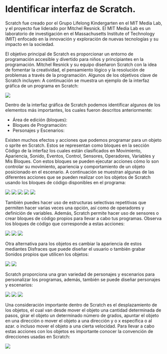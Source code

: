 # Identificar interfaz de Scratch.

Scratch fue creado por el Grupo Lifelong Kindergarten en el MIT Media Lab, y el proyecto
fue liderado por Mitchel Resnick. El MIT Media Lab es un laboratorio de investigación en el
Massachusetts Institute of Technology (MIT) enfocado en la innovación y exploración de
nuevas tecnologías y su impacto en la sociedad.

El objetivo principal de Scratch es proporcionar un entorno de programación accesible y
divertido para niños y principiantes en la programación. Mitchel Resnick y su equipo
diseñaron Scratch con la idea de fomentar la creatividad, el pensamiento lógico y la
resolución de problemas a través de la programación. Algunos de los objetivos clave de
Scratch incluyen:
A continuación se muestra un ejemplo de la interfaz gráfica de un programa en Scratch:

![](/img/5.png)

Dentro de la interfaz gráfica de Scratch podemos identificar algunos de los elementos
más importantes, los cuales fueron descritos anteriormente:
* Área de edición (bloques):
* Bloques de Programación:
* Personajes y Escenarios:

Existen muchos efectos y acciones que podemos programar para un objeto o sprite en
Scratch. Estos se representan como bloques en la sección Código de la interfaz los cuales
están clasificados en Movimiento, Apariencia, Sonido, Eventos, Control, Sensores,
Operadores, Variables y Mis Bloques. Con estos bloques se pueden ejecutar acciones
cómo lo son controlar su movimiento, apariencia y comportamiento de un objeto
posicionado en el escenario. A continuación se muestran algunas de las diferentes
acciones que se pueden realizar con los objetos de Scratch usando los bloques de código
disponibles en el programa:

![](/img/17.png) ![](/img/18.png) ![](/img/19.png) ![](/img/20.png) ![](/img/21.png)

También puedes hacer uso de estructuras selectivas repetitivas que permiten hacer
varias veces una opción, así como de operadores y definición de variables. Además,
Scratch permite hacer uso de sensores o crear bloques de código propios para llevar a
cabo tus programas. Observa los bloques de código que corresponde a estas acciones:

![](/img/22.png) ![](/img/23.png) ![](/img/24.png)

Otra alternativa para los objetos es cambiar la apariencia de estos mediantes Disfraces
que puede diseñar el usuario o también grabar Sonidos propios que utilicen los objetos:


![](/img/25.png) ![](/img/26.png)

Scratch proporciona una gran variedad de personajes y escenarios para personalizar los
programas, además, también se puede diseñar personajes y escenarios:

![](/img/27.png) ![](/img/28.png) ![](/img/29.png)

Una consideración importante dentro de Scratch es el desplazamiento de los objetos, el
cual van desde mover el objeto una cantidad determinada de pasos, girar el objeto un
determinado número de grados, apuntar el objeto en una dirección o mover el objeto a
una dirección y o x específica o al azar. o incluso mover el objeto a una cierta velocidad.
Para llevar a cabo estas acciones con los objetos es importante conocer la convención
de direcciones usadas en Scratch:

![](/img/30.png)